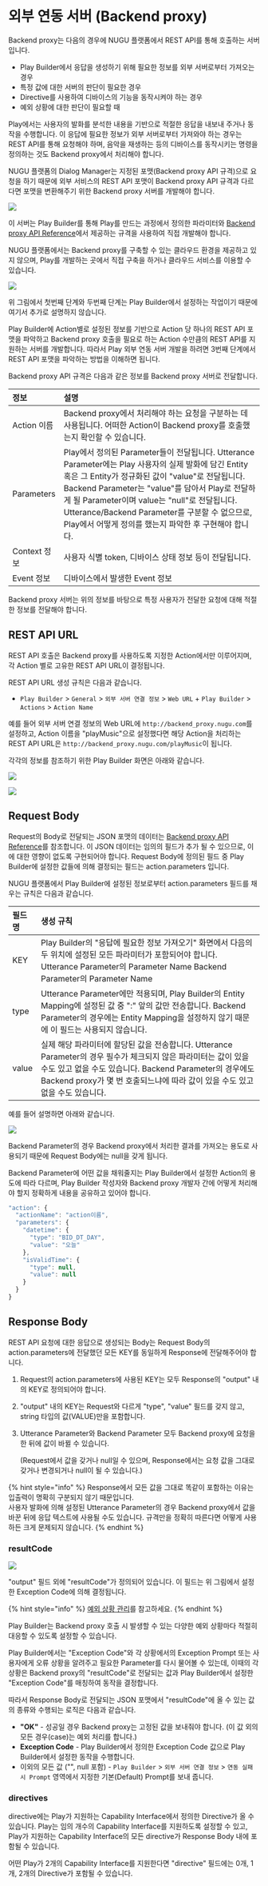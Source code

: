 # 외부 연동 서버 \(Backend proxy\)

Backend proxy는 다음의 경우에 NUGU 플랫폼에서 REST API를 통해 호출하는 서버입니다.

* Play Builder에서 응답을 생성하기 위해 필요한 정보를 외부 서버로부터 가져오는 경우
* 특정 값에 대한 서버의 판단이 필요한 경우
* Directive를 사용하여 디바이스의 기능을 동작시켜야 하는 경우  
* 예외 상황에 대한 판단이 필요할 때  

Play에서는 사용자의 발화를 분석한 내용을 기반으로 적절한 응답을 내보내 주거나 동작을 수행합니다. 이 응답에 필요한 정보가 외부 서버로부터 가져와야 하는 경우는 REST API를 통해 요청해야 하며, 음악을 재생하는 등의 디바이스를 동작시키는 명령을 정의하는 것도 Backend proxy에서 처리해야 합니다.

NUGU 플랫폼의 Dialog Manager는 지정된 포맷\(Backend proxy API 규격\)으로 요청을 하기 때문에 외부 서비스의 REST API 포맷이 Backend proxy API 규격과 다르다면 포맷을 변환해주기 위한 Backend proxy 서버를 개발해야 합니다.

![](../../.gitbook/assets/ch3_33_01-1.png)

이 서버는 Play Builder를 통해 Play를 만드는 과정에서 정의한 파라미터와 [Backend proxy API Reference](backend-proxy-api-reference.md)에서 제공하는 규격을 사용하여 직접 개발해야 합니다.

NUGU 플랫폼에서는 Backend proxy를 구축할 수 있는 클라우드 환경을 제공하고 있지 않으며, Play를 개발하는 곳에서 직접 구축을 하거나 클라우드 서비스를 이용할 수 있습니다.

![](../../.gitbook/assets/ch3_33_02.png)

위 그림에서 첫번째 단계와 두번째 단계는 Play Builder에서 설정하는 작업이기 때문에 여기서 추가로 설명하지 않습니다.

Play Builder에 Action별로 설정된 정보를 기반으로 Action 당 하나의 REST API 포맷을 파악하고 Backend proxy 호출을 필요로 하는 Action 수만큼의 REST API를 지원하는 서버를 개발합니다. 따라서 Play 외부 연동 서버 개발을 하려면 3번째 단계에서 REST API 포맷을 파악하는 방법을 이해하면 됩니다.

Backend proxy API 규격은 다음과 같은 정보를 Backend proxy 서버로 전달합니다.

| 정보 | 설명 |
| :--- | :--- |
| Action 이름 | Backend proxy에서 처리해야 하는 요청을 구분하는 데 사용됩니다.   어떠한 Action이 Backend proxy를 호출했는지 확인할 수 있습니다. |
| Parameters | Play에서 정의된 Parameter들이 전달됩니다.    Utterance Parameter에는 Play 사용자의 실제 발화에 담긴 Entity 혹은 그 Entity가 정규화된 값이 "value"로 전달됩니다.   Backend Parameter는 "value"를 담아서 Play로 전달하게 될 Parameter이며 value는 "null"로 전달됩니다.   Utterance/Backend Parameter를 구분할 수 없으므로, Play에서 어떻게 정의를 했는지 파악한 후 구현해야 합니다. |
| Context 정보 | 사용자 식별 token, 디바이스 상태 정보 등이 전달됩니다. |
| Event 정보 | 디바이스에서 발생한 Event 정보 |

Backend proxy 서버는 위의 정보를 바탕으로 특정 사용자가 전달한 요청에 대해 적절한 정보를 전달해야 합니다.

## REST API URL

REST API 호출은 Backend proxy를 사용하도록 지정한 Action에서만 이루어지며, 각 Action 별로 고유한 REST API URL이 결정됩니다.

REST API URL 생성 규칙은 다음과 같습니다.

* `Play Builder` &gt; `General` &gt; `외부 서버 연결 정보` &gt; `Web URL` + `Play Builder` &gt; `Actions` &gt; `Action Name`

예를 들어 외부 서버 연결 정보의 Web URL에 `http://backend_proxy.nugu.com`를 설정하고, Action 이름을 "playMusic"으로 설정했다면 해당 Action을 처리하는 REST API URL은 `http://backend_proxy.nugu.com/playMusic`이 됩니다.

각각의 정보를 참조하기 위한 Play Builder 화면은 아래와 같습니다.

![](../../.gitbook/assets/ch3_33_c01.png)

![](../../.gitbook/assets/ch3_33_c02-1.png)

## Request Body

Request의 Body로 전달되는 JSON 포맷의 데이터는 [Backend proxy API Reference](backend-proxy-api-reference.md)를 참조합니다. 이 JSON 데이터는 임의의 필드가 추가 될 수 있으므로, 이에 대한 영향이 없도록 구현되어야 합니다. Request Body에 정의된 필드 중 Play Builder에 설정한 값들에 의해 결정되는 필드는 action.parameters 입니다.

NUGU 플랫폼에서 Play Builder에 설정된 정보로부터 action.parameters 필드를 채우는 규칙은 다음과 같습니다.

| 필드명 | 생성 규칙 |
| :--- | :--- |
| KEY | Play Builder의 "응답에 필요한 정보 가져오기" 화면에서 다음의 두 위치에 설정된 모든 파라미터가 포함되어야 합니다.    Utterance Parameter의 Parameter Name   Backend Parameter의 Parameter Name |
| type | Utterance Parameter에만 적용되며, Play Builder의 Entity Mapping에 설정된 값 중 ":" 앞의 값만 전송합니다.   Backend Parameter의 경우에는 Entity Mapping을 설정하지 않기 때문에 이 필드는 사용되지 않습니다. |
| value | 실제 해당 파라미터에 할당된 값을 전송합니다.   Utterance Parameter의 경우 필수가 체크되지 않은 파라미터는 값이 있을 수도 있고 없을 수도 있습니다.   Backend Parameter의 경우에도 Backend proxy가 몇 번 호출되느냐에 따라 값이 있을 수도 있고 없을 수도 있습니다. |

예를 들어 설명하면 아래와 같습니다.

![](../../.gitbook/assets/ch3_33_c03.png)

Backend Parameter의 경우 Backend proxy에서 처리한 결과를 가져오는 용도로 사용되기 때문에 Request Body에는 null을 갖게 됩니다.

Backend Parameter에 어떤 값을 채워줄지는 Play Builder에서 설정한 Action의 용도에 따라 다르며, Play Builder 작성자와 Backend proxy 개발자 간에 어떻게 처리해야 할지 정확하게 내용을 공유하고 있어야 합니다.

```javascript
"action": {
  "actionName": "action이름",
  "parameters": {
    "datetime": {
      "type": "BID_DT_DAY",
      "value": "오늘"
    },
    "isValidTime": {
      "type": null,
      "value": null
    }  
  }
}
```

## Response Body

REST API 요청에 대한 응답으로 생성되는 Body는 Request Body의 action.parameters에 전달했던 모든 KEY를 동일하게 Response에 전달해주어야 합니다.

1. Request의 action.parameters에 사용된 KEY는 모두 Response의 "output" 내의 KEY로 정의되어야 합니다.
2. "output" 내의 KEY는 Request와 다르게 "type", "value" 필드를 갖지 않고, string 타입의 값\(VALUE\)만을 포함합니다.
3. Utterance Parameter와 Backend Parameter 모두 Backend proxy에 요청을 한 뒤에 값이 바뀔 수 있습니다.

   \(Request에서 값을 갖거나 null일 수 있으며, Response에서는 요청 값을 그대로 갖거나 변경되거나 null이 될 수 있습니다.\)

{% hint style="info" %}
Response에서 모든 값을 그대로 똑같이 포함하는 이유는 입출력이 명확히 구분되지 않기 때문입니다.  
사용자 발화에 의해 설정된 Utterance Parameter의 경우 Backend proxy에서 값을 바꾼 뒤에 응답 텍스트에 사용될 수도 있습니다. 규격만을 정확히 따른다면 어떻게 사용하든 크게 문제되지 않습니다.
{% endhint %}

### resultCode

![](../../.gitbook/assets/ch3_33_c04.png)

"output" 필드 외에 "resultCode"가 정의되어 있습니다. 이 필드는 위 그림에서 설정한 Exception Code에 의해 결정됩니다.

{% hint style="info" %}
[예외 상황 관리](../define-an-action/manage-exceptions.md)를 참고하세요.
{% endhint %}

Play Builder는 Backend proxy 호출 시 발생할 수 있는 다양한 예외 상황마다 적절히 대응할 수 있도록 설정할 수 있습니다.

Play Builder에서는 "Exception Code"와 각 상황에서의 Exception Prompt 또는 사용자에게 오류 상황을 알려주고 필요한 Parameter를 다시 물어볼 수 있는데, 이때의 각 상황은 Backend proxy의 "resultCode"로 전달되는 값과 Play Builder에서 설정한 "Exception Code"를 매칭하여 동작을 결정합니다.

따라서 Response Body로 전달되는 JSON 포맷에서 "resultCode"에 올 수 있는 값의 종류와 수행되는 로직은 다음과 같습니다.

* **"OK"** - 성공일 경우 Backend proxy는 고정된 값을 보내줘야 합니다. \(이 값 외의 모든 경우\(case\)는 예외 처리를 합니다.\)
* **Exception Code** - Play Builder에서 정의한 Exception Code 값으로 Play Builder에서 설정한 동작을 수행합니다.
* 이외의 모든 값 \("", null 포함\) - `Play Builder` &gt; `외부 서버 연결 정보` &gt; `연동 실패 시 Prompt` 영역에서 지정한 기본\(Default\) Prompt를 보내 줍니다.

### directives

directive에는 Play가 지원하는 Capability Interface에서 정의한 Directive가 올 수 있습니다. Play는 임의 개수의 Capability Interface를 지원하도록 설정할 수 있고, Play가 지원하는 Capability Interface의 모든 directive가 Response Body 내에 포함될 수 있습니다.

어떤 Play가 2개의 Capability Interface를 지원한다면 "directive" 필드에는 0개, 1개, 2개의 Directive가 포함될 수 있습니다.

